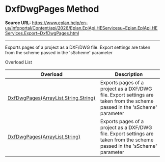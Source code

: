 # DxfDwgPages Method

**Source URL:** https://www.eplan.help/en-us/Infoportal/Content/api/2026/Eplan.EplApi.HEServicesu~Eplan.EplApi.HEServices.Export~DxfDwgPages.html

---

Exports pages of a project as a DXF/DWG file. Export settings are taken from the scheme passed in the 'sScheme' parameter

Overload List

| Overload | Description |
| --- | --- |
| [DxfDwgPages(ArrayList,String,String)](Eplan.EplApi.HEServicesu~Eplan.EplApi.HEServices.Export~DxfDwgPages(ArrayList,String,String).html) | Exports pages of a project as a DXF/DWG file. Export settings are taken from the scheme passed in the 'sScheme' parameter |
| [DxfDwgPages(ArrayList,String)](Eplan.EplApi.HEServicesu~Eplan.EplApi.HEServices.Export~DxfDwgPages(ArrayList,String).html) | Exports pages of a project as a DXF/DWG file. Export settings are taken from the scheme passed in the 'sScheme' parameter |
